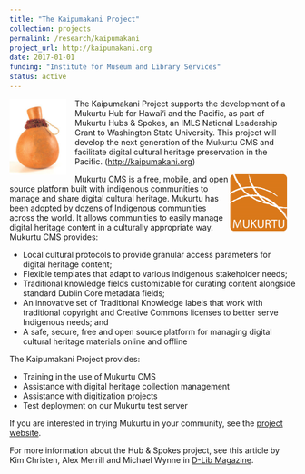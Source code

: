```yaml
---
title: "The Kaipumakani Project"
collection: projects
permalink: /research/kaipumakani
project_url: http://kaipumakani.org
date: 2017-01-01
funding: "Institute for Museum and Library Services"
status: active
---
```


<img src="/images/ipu.jpg" width="100"  align="left" style="margin-right:15px;" >  The Kaipumakani Project supports the development of a Mukurtu Hub for Hawai‘i and the Pacific, as part of Mukurtu Hubs &amp; Spokes, an IMLS National Leadership Grant to Washington State University. This project will develop the next generation of the Mukurtu CMS and facilitate digital cultural heritage preservation in the Pacific. (http://kaipumakani.org)

<img src="/images/mukurtu.png" width="100"  align="right" style="margin-right:15px;">Mukurtu CMS is a free, mobile, and open source platform built with indigenous communities to manage and share digital cultural heritage. Mukurtu has been adopted by dozens of Indigenous communities across the world. It allows communities to easily manage digital heritage content in a culturally appropriate way. Mukurtu CMS provides:

* Local cultural protocols to provide granular access parameters for digital heritage content;
* Flexible templates that adapt to various indigenous stakeholder needs;
* Traditional knowledge fields customizable for curating content alongside standard Dublin Core metadata fields;
* An innovative set of Traditional Knowledge labels that work with traditional copyright and Creative Commons licenses to better serve Indigenous needs; and
* A safe, secure, free and open source platform for managing digital cultural heritage materials online and offline

The Kaipumakani Project provides:

* Training in the use of Mukurtu CMS
* Assistance with digital heritage collection management
* Assistance with digitization projects
* Test deployment on our Mukurtu test server

If you are interested in trying Mukurtu in your community, see the [project website](http://kaipumakani.org).

For more information about the Hub &amp; Spokes project, see this article by Kim Christen, Alex Merrill and Michael Wynne in [D-Lib Magazine](http://www.dlib.org/dlib/may17/christen/05christen.html).
